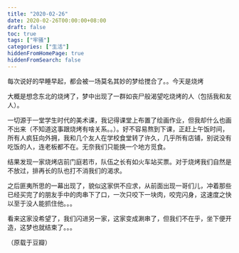 ```yaml
---
title: "2020-02-26"
date: 2020-02-26T00:00:00+08:00
draft: false
toc: true
tags: ["牢骚"]
categories: ["生活"]
hiddenFromHomePage: true
hiddenFromSearch: false
---
```


每次说好的早睡早起，都会被一场莫名其妙的梦给搅合了。。今天是烧烤

大概是想念东北的烧烤了，梦中出现了一群如丧尸般渴望吃烧烤的人（包括我和友人）。

一切源于一堂学生时代的美术课，我记得课堂上布置了绘画作业，但我却什么也画不出来（不知道这事跟烧烤有啥关系。。）。好不容易熬到下课，正赶上午饭时间，所有人疯狂向外拥，我和几个友人在学校食堂转了许久，几乎所有店铺，别说没有吃饭的人，连老板都不在。无奈我们只能换一个地方觅食。

结果发现一家烧烤店前门庭若市，队伍之长有如火车站买票。对于烧烤我们自然是不放过，排再长的队也打不消我们的渴求。

之后匪夷所思的一幕出现了，貌似这家供不应求，从前面出现一哥们儿，冲着那些已经买完了的朋友手中的肉串下了口，一次只咬下一块肉，咬完闪身，这速度之快以至于没人能抓住他。。。

看来这家没希望了，我们闪进另一家，这家变成涮串了，但我们不在乎，坐下便开造，这梦也就结束了。。。

（原载于豆瓣）

